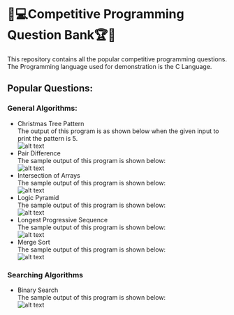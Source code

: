 # 🎯💻Competitive Programming Question Bank🏆🏅
This repository contains all the popular competitive programming questions. The Programming language used for demonstration is the C Language.

## Popular Questions:
### General Algorithms:
* Christmas Tree Pattern\
 The output of this program is as shown below when the given input to print the pattern is 5.\
 ![alt text](https://raw.githubusercontent.com/smv1999/CompetitiveProgrammingQuestionBank/master/christmas_tree.png)
* Pair Difference\
The sample output of this program is shown below:\
 ![alt text](https://raw.githubusercontent.com/smv1999/CompetitiveProgrammingQuestionBank/master/find_pair_difference.png)
* Intersection of Arrays\
The sample output of this program is shown below:\
 ![alt text](https://raw.githubusercontent.com/smv1999/CompetitiveProgrammingQuestionBank/master/intersection_of_arrays.png)
* Logic Pyramid\
The sample output of this program is shown below:\
 ![alt text](https://raw.githubusercontent.com/smv1999/CompetitiveProgrammingQuestionBank/master/logic_pyramid.png)
* Longest Progressive Sequence\
The sample output of this program is shown below:\
 ![alt text](https://raw.githubusercontent.com/smv1999/CompetitiveProgrammingQuestionBank/master/longest_progressive_sequence.png)
* Merge Sort\
The sample output of this program is shown below:\
 ![alt text](https://raw.githubusercontent.com/smv1999/CompetitiveProgrammingQuestionBank/master/merge_sort%20.png)

### Searching Algorithms
* Binary Search\
The sample output of this program is shown below:\
 ![alt text](https://raw.githubusercontent.com/smv1999/CompetitiveProgrammingQuestionBank/master/Searching%20Algorithm/binary_search%20.png)
